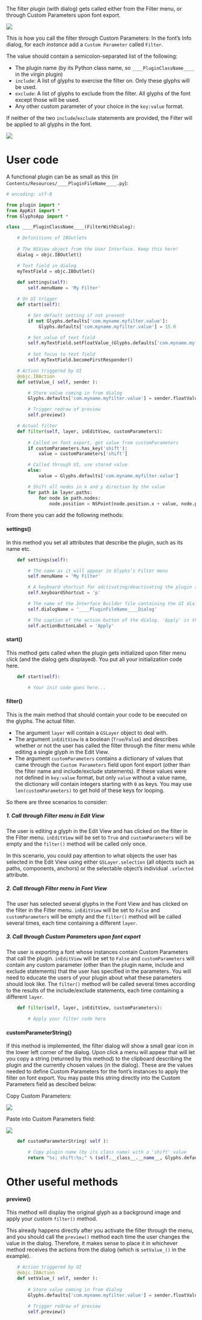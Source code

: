 The filter plugin (with dialog) gets called either from the Filter menu, or through Custom Parameters upon font export.

![](../_Readme_Images/filterwithdialog.png)

This is how you call the filter through Custom Parameters:
In the font’s Info dialog, for each *instance* add a `Custom Parameter` called `Filter`. 

The value should contain a semicolon-separated list of the following:
- The plugin name (by its Python class name, so `____PluginClassName____` in the virgin plugin)
- `include`: A list of glyphs to exercise the filter on. Only these glyphs will be used.
- `exclude`: A list of glyphs to exclude from the filter. All glyphs of the font except those will be used.
- Any other custom parameter of your choice in the `key:value` format.

If neither of the two `include`/`exclude` statements are provided, the Filter will be applied to all glyphs in the font.

![](../_Readme_Images/filterwithoutdialogcustomparameter.png)


# User code

A functional plugin can be as small as this (in `Contents/Resources/____PluginFileName____.py`):

```python
# encoding: utf-8

from plugin import *
from AppKit import *
from GlyphsApp import *

class ____PluginClassName____(FilterWithDialog):

	# Definitions of IBOutlets
	
	# The NSView object from the User Interface. Keep this here!
	dialog = objc.IBOutlet()

	# Text field in dialog
	myTextField = objc.IBOutlet()
	
	def settings(self):
		self.menuName = 'My Filter'

	# On UI trigger
	def start(self):

		# Set default setting if not present
		if not Glyphs.defaults['com.myname.myfilter.value']:
			Glyphs.defaults['com.myname.myfilter.value'] = 15.0

		# Set value of text field
		self.myTextField.setFloatValue_(Glyphs.defaults['com.myname.myfilter.value'])
		
		# Set focus to text field
		self.myTextField.becomeFirstResponder()

	# Action triggered by UI
	@objc.IBAction
	def setValue_( self, sender ):

		# Store value coming in from dialog
		Glyphs.defaults['com.myname.myfilter.value'] = sender.floatValue()

		# Trigger redraw of preview
		self.preview()

	# Actual filter
	def filter(self, layer, inEditView, customParameters):
		
		# Called on font export, get value from customParameters
		if customParameters.has_key('shift'):
			value = customParameters['shift']

		# Called through UI, use stored value
		else:
			value = Glyphs.defaults['com.myname.myfilter.value']

		# Shift all nodes in x and y direction by the value
		for path in layer.paths:
			for node in path.nodes:
				node.position = NSPoint(node.position.x + value, node.position.y + value)
```


From there you can add the following methods:

#### settings()

In this method you set all attributes that describe the plugin, such as its name etc.


```python
	def settings(self):

		# The name as it will appear in Glyphs’s Filter menu
		self.menuName = 'My Filter'

		# A keyboard shortcut for adctivating/deactivating the plugin (together with Command+Shift)
		self.keyboardShortcut = 'p'

		# The name of the Interface Builder file containing the UI dialog, without file extension
		self.dialogName = '____PluginFileName____Dialog'

		# The caption of the action button of the dialog. 'Apply' is the default.
		self.actionButtonLabel = 'Apply'

```

#### start()

This method gets called when the plugin gets initialized upon filter menu click (and the dialog gets displayed).
You put all your initialization code here.

```python
	def start(self):

		# Your init code goes here...
```

#### filter()

This is the main method that should contain your code to be executed on the glyphs. The actual filter.

- The argument `layer` will contain a `GSLayer` object to deal with.
- The argument `inEditView` is a boolean (`True`/`False`) and describes whether or not the user has called the filter through the filter menu while editing a single glyph in the Edit View.
- The argument `customParameters` contains a dictionary of values that came through the `Custom Parameters` field upon font export (other than the filter name and include/exclude statements). If these values were not defined in `key:value` format, but only `value` without a value name, the dictionary will contain integers starting with `0` as keys. You may use `len(customParameters)` to get hold of these keys for looping.

So there are three scenarios to consider:

##### 1. Call through Filter menu in Edit View

The user is editing a glyph in the Edit View and has clicked on the filter in the Filter menu.
`inEditView` will be set to `True` and `customParameters` will be empty and the `filter()` method will be called only once.

In this scenario, you could pay attention to what objects the user has selected in the Edit View using either `GSLayer.selection` (all objects such as paths, components, anchors) or the selectable object’s individual `.selected` attribute.

##### 2. Call through Filter menu in Font View

The user has selected several glyphs in the Font View and has clicked on the filter in the Filter menu.
`inEditView` will be set to `False` and `customParameters` will be empty and the `filter()` method will be called several times, each time containing a different `layer`.

##### 3. Call through Custom Parameters upon font export

The user is exporting a font whose instances contain Custom Parameters that call the plugin.
`inEditView` will be set to `False` and `customParameters` will contain any custom parameter (other than the plugin name, include and exclude statements) that the user has specified in the parameters. You will need to educate the users of your plugin about what these parameters should look like. The `filter()` method will be called several times according to the results of the include/exclude statements, each time containing a different `layer`.

```python
	def filter(self, layer, inEditView, customParameters):
		
		# Apply your filter code here
```

#### customParameterString()

If this method is implemented, the filter dialog will show a small gear icon in the lower left corner of the dialog. Upon click a menu will appear that will let you copy a string (returned by this method) to the clipboard describing the plugin and the currently chosen values (in the dialog). These are the values needed to define Custom Parameters for the font’s instances to apply the filter on font export. You may paste this string directly into the Custom Parameters field as descibed below:

Copy Custom Parameters:

![](../_Readme_Images/filterwithdialog_copycustomparameters.png)

Paste into Custom Parameters field:

![](../_Readme_Images/filterwithdialog_pastecustomparameters.png)

```python
	def customParameterString( self ):

		# Copy plugin name (by its class name) with a 'shift' value
		return "%s; shift:%s;" % (self.__class__.__name__, Glyphs.defaults['com.myname.myfilter.value'] )
```

# Other useful methods

#### preview()

This method will display the original glyph as a background image and apply your custom `filter()` method.

This already happens directly after you activate the filter through the menu, and you should call the `preview()` method each time the user changes the value in the dialog. Therefore, it makes sense to place it in whichever method receives the actions from the dialog (which is `setValue_()` in the example).

```python
	# Action triggered by UI
	@objc.IBAction
	def setValue_( self, sender ):
		
		# Store value coming in from dialog
		Glyphs.defaults['com.myname.myfilter.value'] = sender.floatValue()

		# Trigger redraw of preview
		self.preview()
```
